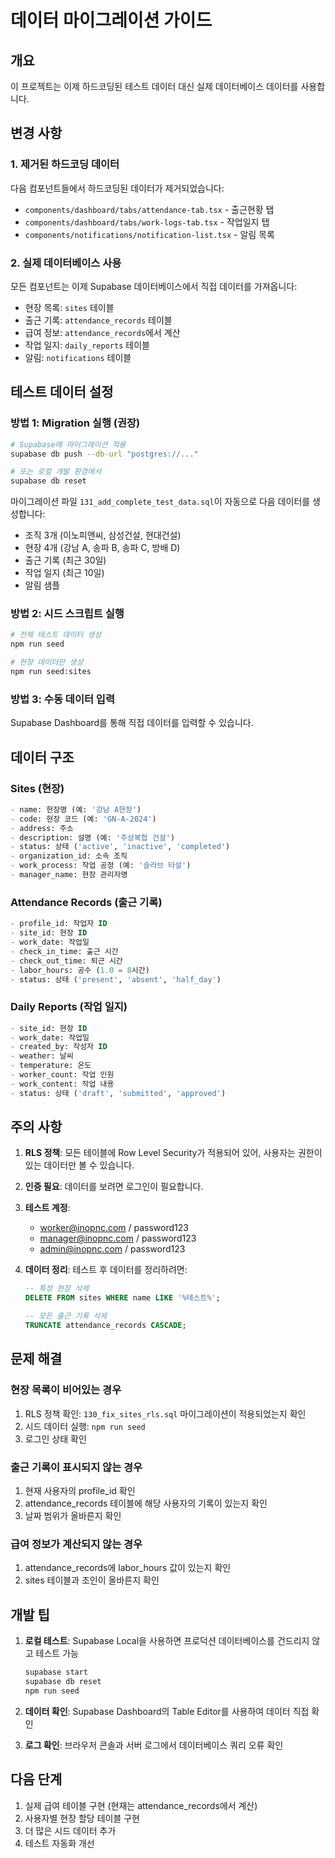 # 데이터 마이그레이션 가이드

## 개요
이 프로젝트는 이제 하드코딩된 테스트 데이터 대신 실제 데이터베이스 데이터를 사용합니다.

## 변경 사항

### 1. 제거된 하드코딩 데이터
다음 컴포넌트들에서 하드코딩된 데이터가 제거되었습니다:
- `components/dashboard/tabs/attendance-tab.tsx` - 출근현황 탭
- `components/dashboard/tabs/work-logs-tab.tsx` - 작업일지 탭  
- `components/notifications/notification-list.tsx` - 알림 목록

### 2. 실제 데이터베이스 사용
모든 컴포넌트는 이제 Supabase 데이터베이스에서 직접 데이터를 가져옵니다:
- 현장 목록: `sites` 테이블
- 출근 기록: `attendance_records` 테이블
- 급여 정보: `attendance_records`에서 계산
- 작업 일지: `daily_reports` 테이블
- 알림: `notifications` 테이블

## 테스트 데이터 설정

### 방법 1: Migration 실행 (권장)
```bash
# Supabase에 마이그레이션 적용
supabase db push --db-url "postgres://..."

# 또는 로컬 개발 환경에서
supabase db reset
```

마이그레이션 파일 `131_add_complete_test_data.sql`이 자동으로 다음 데이터를 생성합니다:
- 조직 3개 (이노피앤씨, 삼성건설, 현대건설)
- 현장 4개 (강남 A, 송파 B, 송파 C, 방배 D)
- 출근 기록 (최근 30일)
- 작업 일지 (최근 10일)
- 알림 샘플

### 방법 2: 시드 스크립트 실행
```bash
# 전체 테스트 데이터 생성
npm run seed

# 현장 데이터만 생성
npm run seed:sites
```

### 방법 3: 수동 데이터 입력
Supabase Dashboard를 통해 직접 데이터를 입력할 수 있습니다.

## 데이터 구조

### Sites (현장)
```sql
- name: 현장명 (예: '강남 A현장')
- code: 현장 코드 (예: 'GN-A-2024')
- address: 주소
- description: 설명 (예: '주상복합 건설')
- status: 상태 ('active', 'inactive', 'completed')
- organization_id: 소속 조직
- work_process: 작업 공정 (예: '슬라브 타설')
- manager_name: 현장 관리자명
```

### Attendance Records (출근 기록)
```sql
- profile_id: 작업자 ID
- site_id: 현장 ID
- work_date: 작업일
- check_in_time: 출근 시간
- check_out_time: 퇴근 시간
- labor_hours: 공수 (1.0 = 8시간)
- status: 상태 ('present', 'absent', 'half_day')
```

### Daily Reports (작업 일지)
```sql
- site_id: 현장 ID
- work_date: 작업일
- created_by: 작성자 ID
- weather: 날씨
- temperature: 온도
- worker_count: 작업 인원
- work_content: 작업 내용
- status: 상태 ('draft', 'submitted', 'approved')
```

## 주의 사항

1. **RLS 정책**: 모든 테이블에 Row Level Security가 적용되어 있어, 사용자는 권한이 있는 데이터만 볼 수 있습니다.

2. **인증 필요**: 데이터를 보려면 로그인이 필요합니다.

3. **테스트 계정**: 
   - worker@inopnc.com / password123
   - manager@inopnc.com / password123
   - admin@inopnc.com / password123

4. **데이터 정리**: 테스트 후 데이터를 정리하려면:
   ```sql
   -- 특정 현장 삭제
   DELETE FROM sites WHERE name LIKE '%테스트%';
   
   -- 모든 출근 기록 삭제
   TRUNCATE attendance_records CASCADE;
   ```

## 문제 해결

### 현장 목록이 비어있는 경우
1. RLS 정책 확인: `130_fix_sites_rls.sql` 마이그레이션이 적용되었는지 확인
2. 시드 데이터 실행: `npm run seed`
3. 로그인 상태 확인

### 출근 기록이 표시되지 않는 경우
1. 현재 사용자의 profile_id 확인
2. attendance_records 테이블에 해당 사용자의 기록이 있는지 확인
3. 날짜 범위가 올바른지 확인

### 급여 정보가 계산되지 않는 경우
1. attendance_records에 labor_hours 값이 있는지 확인
2. sites 테이블과 조인이 올바른지 확인

## 개발 팁

1. **로컬 테스트**: Supabase Local을 사용하면 프로덕션 데이터베이스를 건드리지 않고 테스트 가능
   ```bash
   supabase start
   supabase db reset
   npm run seed
   ```

2. **데이터 확인**: Supabase Dashboard의 Table Editor를 사용하여 데이터 직접 확인

3. **로그 확인**: 브라우저 콘솔과 서버 로그에서 데이터베이스 쿼리 오류 확인

## 다음 단계

1. 실제 급여 테이블 구현 (현재는 attendance_records에서 계산)
2. 사용자별 현장 할당 테이블 구현
3. 더 많은 시드 데이터 추가
4. 테스트 자동화 개선